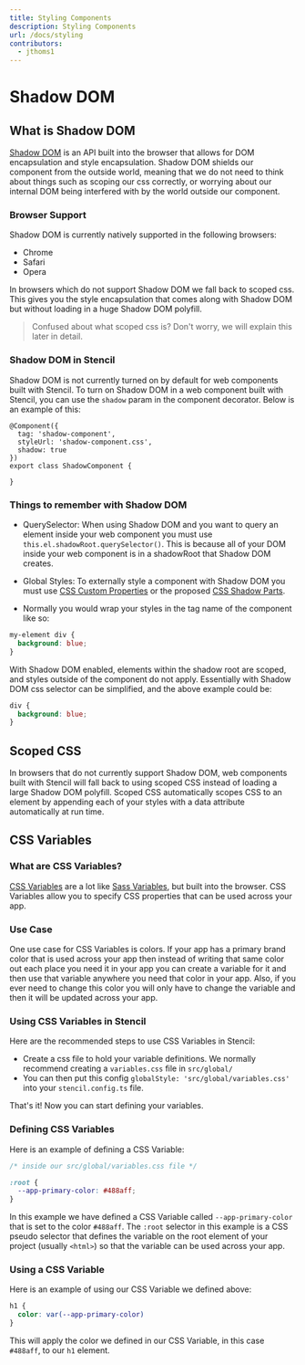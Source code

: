 ```yaml
---
title: Styling Components
description: Styling Components
url: /docs/styling
contributors:
  - jthoms1
---
```


# Shadow DOM

## What is Shadow DOM

[Shadow DOM](https://developers.google.com/web/fundamentals/web-components/shadowdom) is an API built into the browser that allows for DOM encapsulation and style encapsulation. Shadow DOM shields our component from the outside world, meaning that we do not need to think about things such as scoping our css correctly, or worrying about our internal DOM being interfered with by the world outside our component.

### Browser Support

Shadow DOM is currently natively supported in the following browsers:

- Chrome
- Safari
- Opera

In browsers which do not support Shadow DOM we fall back to scoped css. This gives you the style encapsulation that comes along with Shadow DOM but without loading in a huge Shadow DOM polyfill.

> Confused about what scoped css is? Don't worry, we will explain this later in detail.

### Shadow DOM in Stencil

Shadow DOM is not currently turned on by default for web components built with Stencil. To turn on Shadow DOM in a web component built with Stencil, you can use the `shadow` param in the component decorator. Below is an example of this:

```tsx
@Component({
  tag: 'shadow-component',
  styleUrl: 'shadow-component.css',
  shadow: true
})
export class ShadowComponent {

}
```

### Things to remember with Shadow DOM

- QuerySelector: When using Shadow DOM and you want to query an element inside your web component you must use `this.el.shadowRoot.querySelector()`. This is because all of your DOM inside your web component is in a shadowRoot that Shadow DOM creates.

- Global Styles: To externally style a component with Shadow DOM you must use [CSS Custom Properties](https://developer.mozilla.org/en-US/docs/Web/CSS/Using_CSS_variables) or the proposed [CSS Shadow Parts](https://meowni.ca/posts/part-theme-explainer/).

- Normally you would wrap your styles in the tag name of the component like so:

```css
my-element div {
  background: blue;
}
```

With Shadow DOM enabled, elements within the shadow root are scoped, and styles outside of the component do not apply. Essentially with Shadow DOM css selector can be simplified, and the above example could be:

```css
div {
  background: blue;
}
```

## Scoped CSS

In browsers that do not currently support Shadow DOM, web components built with Stencil will fall back to using scoped CSS instead of loading a large Shadow DOM polyfill. Scoped CSS automatically scopes CSS to an element by appending each of your styles with a data attribute automatically at run time.


## CSS Variables

### What are CSS Variables?

[CSS Variables](https://developer.mozilla.org/en-US/docs/Web/CSS/Using_CSS_variables) are a lot like [Sass Variables](https://ionicframework.com/docs/theming/sass-variables/), but built into the browser. CSS Variables allow you to specify CSS properties that can be used across your app.

### Use Case

One use case for CSS Variables is colors. If your app has a primary brand color that is used across your app then instead of writing that same color out each place you need it in your app you can create a variable for it and then use that variable anywhere you need that color in your app. Also, if you ever need to change this color you will only have to change the variable and then it will be updated across your app.

### Using CSS Variables in Stencil

Here are the recommended steps to use CSS Variables in Stencil:

- Create a css file to hold your variable definitions. We normally recommend creating a `variables.css` file in `src/global/`
- You can then put this config `globalStyle: 'src/global/variables.css'` into your `stencil.config.ts` file.

That's it! Now you can start defining your variables.

### Defining CSS Variables

Here is an example of defining a CSS Variable:

```css
/* inside our src/global/variables.css file */

:root {
  --app-primary-color: #488aff;
}
```

In this example we have defined a CSS Variable called `--app-primary-color` that is set to the color `#488aff`. The `:root` selector in this example is a CSS pseudo selector that defines the variable on the root element of your project (usually `<html>`) so that the variable can be used across your app.

### Using a CSS Variable

Here is an example of using our CSS Variable we defined above:

```css
h1 {
  color: var(--app-primary-color)
}
```

This will apply the color we defined in our CSS Variable, in this case `#488aff`, to our `h1` element.
